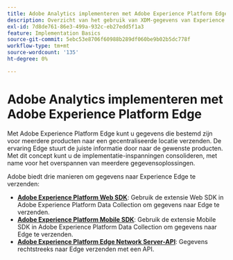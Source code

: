 ```yaml
---
title: Adobe Analytics implementeren met Adobe Experience Platform Edge
description: Overzicht van het gebruik van XDM-gegevens van Experience Platform in Adobe Analytics
exl-id: 7d8de761-86e3-499a-932c-eb27edd5f1a3
feature: Implementation Basics
source-git-commit: 5ebc53e8706f60988b289df060be9b02b5dc778f
workflow-type: tm+mt
source-wordcount: '135'
ht-degree: 0%

---
```


# Adobe Analytics implementeren met Adobe Experience Platform Edge

Met Adobe Experience Platform Edge kunt u gegevens die bestemd zijn voor meerdere producten naar een gecentraliseerde locatie verzenden. De ervaring Edge stuurt de juiste informatie door naar de gewenste producten. Met dit concept kunt u de implementatie-inspanningen consolideren, met name voor het overspannen van meerdere gegevensoplossingen.

Adobe biedt drie manieren om gegevens naar Experience Edge te verzenden:

* **[Adobe Experience Platform Web SDK](web-sdk/overview.md)**: Gebruik de extensie Web SDK in Adobe Experience Platform Data Collection om gegevens naar Edge te verzenden.
* **[Adobe Experience Platform Mobile SDK](mobile-sdk/overview.md)**: Gebruik de extensie Mobile SDK in Adobe Experience Platform Data Collection om gegevens naar Edge te verzenden.
* **[Adobe Experience Platform Edge Network Server-API](server-api/overview.md)**: Gegevens rechtstreeks naar Edge verzenden met een API.
